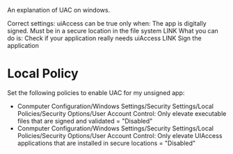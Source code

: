 An explanation of UAC on windows.

Correct settings:
<requestedExecutionLevel level="requireAdministrator" uiAccess="false" />
uiAccess can be true only when:
    The app is digitally signed.
    Must be in a secure location in the file system LINK
What you can do is:
    Check if your application really needs uiAccess LINK
    Sign the application

# Local Policy
Set the following policies to enable UAC for my unsigned app:
- Conmputer Configuration/Windows Settings/Security Settings/Local Policies/Security Options/User Account Control: Only elevate executable files that are signed and validated = "Disabled"
- Conmputer Configuration/Windows Settings/Security Settings/Local Policies/Security Options/User Account Control: Only elevate UIAccess applications that are installed in secure locations = "Disabled"